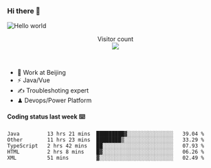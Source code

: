### Hi there 👋

<img src="https://raw.githubusercontent.com/sagar-viradiya/sagar-viradiya/master/resources/banner.png" alt="Hello world">
<p align="center"> 
  Visitor count<br/>
  <img src="https://profile-counter.glitch.me/youszoe/count.svg" />
</p>
<br/>

- 🍻 Work at Beijing 
- ⚡  Java/Vue
- ✍️  Troubleshoting expert
- ♟  Devops/Power Platform 

#### Coding status last week ⌨️

<!--START_SECTION:waka-->
```text
Java         13 hrs 21 mins  █████████▓░░░░░░░░░░░░░░░   39.04 % 
Other        11 hrs 23 mins  ████████▒░░░░░░░░░░░░░░░░   33.29 % 
TypeScript   2 hrs 42 mins   ██░░░░░░░░░░░░░░░░░░░░░░░   07.93 % 
HTML         2 hrs 8 mins    █▓░░░░░░░░░░░░░░░░░░░░░░░   06.26 % 
XML          51 mins         ▓░░░░░░░░░░░░░░░░░░░░░░░░   02.49 % 
```
<!--END_SECTION:waka-->

<br/>
<center><img src="http://ghchart.rshah.org/409ba5/yousazoe" alt="" /></center>


